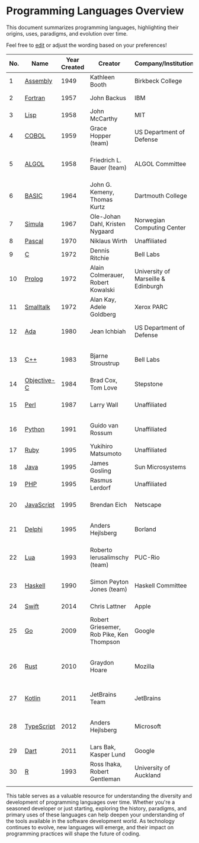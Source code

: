# Programming Languages Overview

This document summarizes programming languages, highlighting their origins, uses, paradigms, and evolution over time.

Feel free to [edit](https://github.com/hangga/programming-overview/fork) or adjust the wording based on your preferences!

| **No.** | **Name**                                                                                                          | **Year Created** | **Creator**                    | **Company/Institution**         | **Paradigm**              | **Primary Use**                        |
|---------|------------------------------------------------------------------------------------------------------------------|------------------|---------------------------------|----------------------------------|----------------------------|----------------------------------------|
| 1       | [Assembly](https://en.wikipedia.org/wiki/Assembly_language)                                                      | 1949             | Kathleen Booth                 | Birkbeck College                | Procedural                | Embedded systems, OS                  |
| 2       | [Fortran](https://fortran-lang.org/)                                                                              | 1957             | John Backus                    | IBM                              | Procedural                | Scientific computing                   |
| 3       | [Lisp](https://common-lisp.net/)                                                                                 | 1958             | John McCarthy                  | MIT                              | Functional                | Artificial intelligence                |
| 4       | [COBOL](https://opensource.zurich.ibm.com/cobol/)                                                                | 1959             | Grace Hopper (team)            | US Department of Defense        | Procedural                | Business applications                  |
| 5       | [ALGOL](https://en.wikipedia.org/wiki/ALGOL)                                                                     | 1958             | Friedrich L. Bauer (team)      | ALGOL Committee                 | Procedural                | Foundation for structured languages    |
| 6       | [BASIC](https://en.wikipedia.org/wiki/BASIC)                                                                     | 1964             | John G. Kemeny, Thomas Kurtz   | Dartmouth College               | Procedural                | Education, basic computing             |
| 7       | [Simula](https://en.wikipedia.org/wiki/Simula)                                                                   | 1967             | Ole-Johan Dahl, Kristen Nygaard| Norwegian Computing Center      | OOP                        | Simulation modeling                     |
| 8       | [Pascal](https://en.wikipedia.org/wiki/Pascal_(programming_language))                                            | 1970             | Niklaus Wirth                  | Unaffiliated                    | Procedural                | Education                              |
| 9       | [C](https://en.cppreference.com/w/c)                                                                             | 1972             | Dennis Ritchie                 | Bell Labs                       | Procedural                | OS, software engineering               |
| 10      | [Prolog](https://www.swi-prolog.org/)                                                                            | 1972             | Alain Colmerauer, Robert Kowalski | University of Marseille & Edinburgh | Logic                  | AI, reasoning                          |
| 11      | [Smalltalk](https://en.wikipedia.org/wiki/Smalltalk)                                                             | 1972             | Alan Kay, Adele Goldberg       | Xerox PARC                      | OOP                        | GUI applications, simulation           |
| 12      | [Ada](https://en.wikipedia.org/wiki/Ada_(programming_language))                                                  | 1980             | Jean Ichbiah                   | US Department of Defense        | Multi-paradigm             | Critical systems, military             |
| 13      | [C++](https://isocpp.org/)                                                                                       | 1983             | Bjarne Stroustrup              | Bell Labs                       | Multi-paradigm             | Software engineering, game development |
| 14      | [Objective-C](https://en.wikipedia.org/wiki/Objective-C)                                                         | 1984             | Brad Cox, Tom Love             | Stepstone                       | OOP                        | macOS, iOS applications                |
| 15      | [Perl](https://www.perl.org/)                                                                                    | 1987             | Larry Wall                     | Unaffiliated                    | Multi-paradigm             | Scripting, text processing             |
| 16      | [Python](https://www.python.org/)                                                                                | 1991             | Guido van Rossum               | Unaffiliated                    | Multi-paradigm             | Data science, web development          |
| 17      | [Ruby](https://www.ruby-lang.org/en/)                                                                            | 1995             | Yukihiro Matsumoto             | Unaffiliated                    | OOP                        | Web development                        |
| 18      | [Java](https://www.java.com/en/)                                                                                 | 1995             | James Gosling                  | Sun Microsystems                | OOP                        | Enterprise, Android apps               |
| 19      | [PHP](https://www.php.net/)                                                                                      | 1995             | Rasmus Lerdorf                 | Unaffiliated                    | Procedural, OOP            | Web development                        |
| 20      | [JavaScript](https://developer.mozilla.org/en-US/docs/Web/JavaScript)                                            | 1995             | Brendan Eich                   | Netscape                        | Procedural, event-driven   | Web, frontend, backend                 |
| 21      | [Delphi](https://www.embarcadero.com/products/delphi)                                                            | 1995             | Anders Hejlsberg               | Borland                         | OOP                        | Desktop applications, database         |
| 22      | [Lua](https://www.lua.org/)                                                                                      | 1993             | Roberto Ierusalimschy (team)   | PUC-Rio                         | Procedural, scripting      | Embedded systems, game scripting        |
| 23      | [Haskell](https://www.haskell.org/)                                                                              | 1990             | Simon Peyton Jones (team)      | Haskell Committee               | Functional                | Research, mathematical programming    |
| 24      | [Swift](https://developer.apple.com/swift/)                                                                      | 2014             | Chris Lattner                  | Apple                           | Multi-paradigm             | iOS and macOS apps                     |
| 25      | [Go](https://go.dev/)                                                                                            | 2009             | Robert Griesemer, Rob Pike, Ken Thompson | Google                          | Multi-paradigm             | Backend, large-scale systems          |
| 26      | [Rust](https://www.rust-lang.org/)                                                                               | 2010             | Graydon Hoare                  | Mozilla                         | Multi-paradigm             | High-performance systems, memory safety |
| 27      | [Kotlin](https://kotlinlang.org/)                                                                                | 2011             | JetBrains Team                 | JetBrains                       | Multi-paradigm             | Android apps, backend                  |
| 28      | [TypeScript](https://www.typescriptlang.org/)                                                                    | 2012             | Anders Hejlsberg               | Microsoft                       | Multi-paradigm             | Web development, large-scale applications |
| 29      | [Dart](https://dart.dev/)                                                                                        | 2011             | Lars Bak, Kasper Lund          | Google                          | Multi-paradigm             | Frontend, Flutter apps                 |
| 30      | [R](https://www.r-project.org/)                                                                                  | 1993             | Ross Ihaka, Robert Gentleman   | University of Auckland          | Functional                | Statistics, data science               |
                         |
This table serves as a valuable resource for understanding the diversity and development of programming languages over time. Whether you're a seasoned developer or just starting, exploring the history, paradigms, and primary uses of these languages can help deepen your understanding of the tools available in the software development world. As technology continues to evolve, new languages will emerge, and their impact on programming practices will shape the future of coding.
